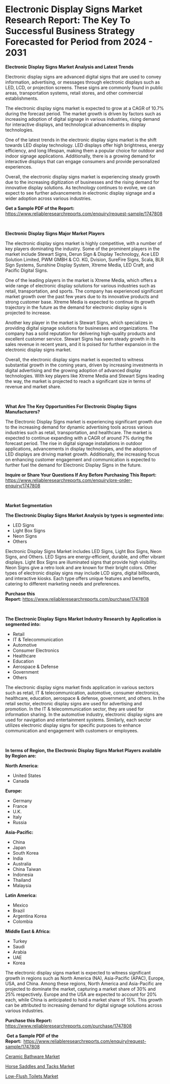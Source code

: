 <p><h1>Electronic Display Signs Market Research Report: The Key To Successful Business Strategy Forecasted for Period from 2024 - 2031</h1></p><p><strong>Electronic Display Signs Market Analysis and Latest Trends</strong></p>
<p><p>Electronic display signs are advanced digital signs that are used to convey information, advertising, or messages through electronic displays such as LED, LCD, or projection screens. These signs are commonly found in public areas, transportation systems, retail stores, and other commercial establishments.</p><p>The electronic display signs market is expected to grow at a CAGR of 10.7% during the forecast period. The market growth is driven by factors such as increasing adoption of digital signage in various industries, rising demand for interactive displays, and technological advancements in display technologies.</p><p>One of the latest trends in the electronic display signs market is the shift towards LED display technology. LED displays offer high brightness, energy efficiency, and long lifespan, making them a popular choice for outdoor and indoor signage applications. Additionally, there is a growing demand for interactive displays that can engage consumers and provide personalized experiences.</p><p>Overall, the electronic display signs market is experiencing steady growth due to the increasing digitization of businesses and the rising demand for innovative display solutions. As technology continues to evolve, we can expect to see further advancements in electronic display signage and a wider adoption across various industries.</p></p>
<p><strong>Get a Sample PDF of the Report:&nbsp;</strong> <a href="https://www.reliableresearchreports.com/enquiry/request-sample/1747808">https://www.reliableresearchreports.com/enquiry/request-sample/1747808</a></p>
<p>&nbsp;</p>
<p><strong>Electronic Display Signs Major Market Players</strong></p>
<p><p>The electronic display signs market is highly competitive, with a number of key players dominating the industry. Some of the prominent players in the market include Stewart Signs, Derun Sign & Display Technology, Ace LED Solution Limited, PWM GMBH & CO. KG, Dvision, SureFire Signs, Scala, BLR Sign Systems, Sunshine Display System, Xtreme Media, LED Craft, and Pacific Digital Signs.</p><p>One of the leading players in the market is Xtreme Media, which offers a wide range of electronic display solutions for various industries such as retail, transportation, and sports. The company has experienced significant market growth over the past few years due to its innovative products and strong customer base. Xtreme Media is expected to continue its growth trajectory in the future as the demand for electronic display signs is projected to increase.</p><p>Another key player in the market is Stewart Signs, which specializes in providing digital signage solutions for businesses and organizations. The company has a solid reputation for delivering high-quality products and excellent customer service. Stewart Signs has seen steady growth in its sales revenue in recent years, and it is poised for further expansion in the electronic display signs market.</p><p>Overall, the electronic display signs market is expected to witness substantial growth in the coming years, driven by increasing investments in digital advertising and the growing adoption of advanced display technologies. With key players like Xtreme Media and Stewart Signs leading the way, the market is projected to reach a significant size in terms of revenue and market share.</p></p>
<p>&nbsp;</p>
<p><strong>What Are The Key Opportunities For Electronic Display Signs Manufacturers?</strong></p>
<p><p>The Electronic Display Signs market is experiencing significant growth due to the increasing demand for dynamic advertising tools across various industries such as retail, transportation, and healthcare. The market is expected to continue expanding with a CAGR of around 7% during the forecast period. The rise in digital signage installations in outdoor applications, advancements in display technologies, and the adoption of LED displays are driving market growth. Additionally, the increasing focus on enhancing customer engagement and communication is expected to further fuel the demand for Electronic Display Signs in the future.</p></p>
<p><strong>Inquire or Share Your Questions If Any Before Purchasing This Report:</strong> <a href="https://www.reliableresearchreports.com/enquiry/pre-order-enquiry/1747808">https://www.reliableresearchreports.com/enquiry/pre-order-enquiry/1747808</a></p>
<p>&nbsp;</p>
<p><strong>Market Segmentation</strong></p>
<p><strong>The Electronic Display Signs Market Analysis by types is segmented into:</strong></p>
<p><ul><li>LED Signs</li><li>Light Box Signs</li><li>Neon Signs</li><li>Others</li></ul></p>
<p><p>Electronic Display Signs Market includes LED Signs, Light Box Signs, Neon Signs, and Others. LED Signs are energy-efficient, durable, and offer vibrant displays. Light Box Signs are illuminated signs that provide high visibility. Neon Signs give a retro look and are known for their bright colors. Other types of electronic display signs may include LCD signs, digital billboards, and interactive kiosks. Each type offers unique features and benefits, catering to different marketing needs and preferences.</p></p>
<p><strong>Purchase this Report:&nbsp;</strong><a href="https://www.reliableresearchreports.com/purchase/1747808">https://www.reliableresearchreports.com/purchase/1747808</a></p>
<p>&nbsp;</p>
<p><strong>The Electronic Display Signs Market Industry Research by Application is segmented into:</strong></p>
<p><ul><li>Retail</li><li>IT & Telecommunication</li><li>Automotive</li><li>Consumer Electronics</li><li>Healthcare</li><li>Education</li><li>Aerospace & Defense</li><li>Government</li><li>Others</li></ul></p>
<p><p>The electronic display signs market finds application in various sectors such as retail, IT & telecommunication, automotive, consumer electronics, healthcare, education, aerospace & defense, government, and others. In the retail sector, electronic display signs are used for advertising and promotion. In the IT & telecommunication sector, they are used for information sharing. In the automotive industry, electronic display signs are used for navigation and entertainment systems. Similarly, each sector utilizes electronic display signs for specific purposes to enhance communication and engagement with customers or employees.</p></p>
<p>&nbsp;</p>
<p><strong>In terms of Region, the Electronic Display Signs Market Players available by Region are:</strong></p>
<p>
    <p> <strong> North America: </strong>
        <ul>
            <li>United States</li>
            <li>Canada</li>
        </ul>
        </p> 
    <p> <strong> Europe: </strong>
        <ul>
            <li>Germany</li>
            <li>France</li>
            <li>U.K.</li>
            <li>Italy</li>
            <li>Russia</li>
        </ul>
        </p> 
    <p> <strong> Asia-Pacific: </strong>
        <ul>
            <li>China</li>
            <li>Japan</li>
            <li>South Korea</li>
            <li>India</li>
            <li>Australia</li>
            <li>China Taiwan</li>
            <li>Indonesia</li>
            <li>Thailand</li>
            <li>Malaysia</li>
        </ul>
        </p> 
    <p> <strong> Latin America: </strong>
        <ul>
            <li>Mexico</li>
            <li>Brazil</li>
            <li>Argentina Korea</li>
            <li>Colombia</li>
        </ul>
        </p> 
    <p> <strong> Middle East & Africa: </strong>
        <ul>
            <li>Turkey</li>
            <li>Saudi</li>
            <li>Arabia</li>
            <li>UAE</li>
            <li>Korea</li>
        </ul>
    </p>
    </p>
<p><p>The electronic display signs market is expected to witness significant growth in regions such as North America (NA), Asia-Pacific (APAC), Europe, USA, and China. Among these regions, North America and Asia-Pacific are projected to dominate the market, capturing a market share of 30% and 25% respectively. Europe and the USA are expected to account for 20% each, while China is anticipated to hold a market share of 15%. This growth can be attributed to increasing demand for digital signage solutions across various industries.</p></p>
<p><strong>Purchase this Report: </strong><a href="https://www.reliableresearchreports.com/purchase/1747808">https://www.reliableresearchreports.com/purchase/1747808</a></p>
<p>&nbsp;<strong>Get a Sample PDF of the Report:&nbsp;&nbsp;</strong><a href="https://www.reliableresearchreports.com/enquiry/request-sample/1747808">https://www.reliableresearchreports.com/enquiry/request-sample/1747808</a></p>
<p><strong></strong></p>
<p><p><a href="https://github.com/myacatherineblakecaczo9vcsw/Market-Research-Report-List-2/blob/main/ceramic-bathware-market.md">Ceramic Bathware Market</a></p><p><a href="https://github.com/irfadac/Market-Research-Report-List-2/blob/main/horse-saddles-and-tacks-market.md">Horse Saddles and Tacks Market</a></p><p><a href="https://github.com/okotobwrhuteie/Market-Research-Report-List-1/blob/main/low-flush-toilets-market.md">Low-Flush Toilets Market</a></p></p>